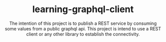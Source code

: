 <h1 align="center">
    learning-graphql-client
</h1>
<p align="center">
    The intention of this project is to publish a REST service by consuming some values from a public graphql api. This project is intend to use a REST client or any other library to establish the connectivity.
</p>